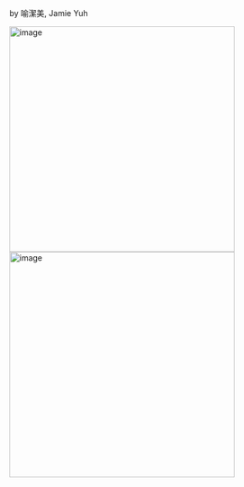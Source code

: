 by 喻潔美, Jamie Yuh 

<img width="400" alt="image" src="https://github.com/user-attachments/assets/27df9339-1bfd-41e1-827c-7a0f325458c2" />

<img width="400" alt="image" src="https://github.com/user-attachments/assets/8beebdc5-54c1-4439-98f7-8592d3ac4350" />

